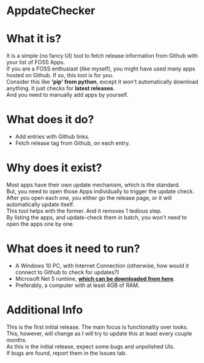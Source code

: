 # AppdateChecker

# What it is?
It is a simple (no fancy UI) tool to fetch release information from Github with your list of FOSS Apps. <br>
If you are a FOSS enthusiast (like myself), you might have used many apps hosted on Github. If so, this tool is for you. <br>
Consider this like **'pip' from python**, except it won't automatically download anything. It just checks for **latest releases**. <br>
And you need to manually add apps by yourself.

# What does it do?
- Add entries with Github links.
- Fetch release tag from Github, on each entry.

# Why does it exist?
Most apps have their own update mechanism, which is the standard. <br>
But, you need to open those Apps individually to trigger the update check. <br>
After you open each one, you either go the release page, or it will automatically update itself. <br>
This tool helps with the former. And it removes 1 tedious step. <br>
By listing the apps, and update-check them in batch, you won't need to open the apps one by one.

# What does it need to run?
- A Windows 10 PC, with Internet Connection (otherwise, how would it connect to Github to check for updates?)
- Microsoft Net 5 runtime, [**which can be downloaded from here**](https://dotnet.microsoft.com/download/dotnet/5.0).
- Preferably, a computer with at least 4GB of RAM.

# Additional Info
This is the first initial release. The main focus is functionality over looks. <br>
This, however, will change as I will try to update this at least every couple months. <br>
As this is the initial release, expect some bugs and unpolished UIs. <br>
If bugs are found, report them in the Issues tab. <br>
